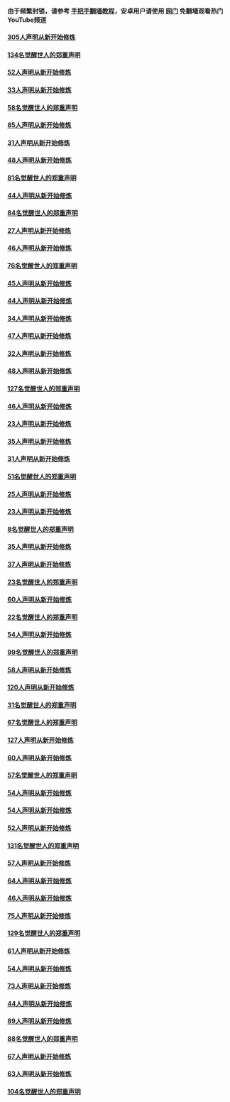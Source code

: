 #### 由于频繁封锁，请参考 [手把手翻墙教程](https://github.com/gfw-breaker/guides/wiki/)，安卓用户请使用 [网门](https://github.com/gfw-breaker/nogfw/blob/master/dl.md?t=03221900) 免翻墙观看热门YouTube频道 

#### [305人声明从新开始修炼](../pages/91/422153.md?t=03221900) 

#### [134名觉醒世人的郑重声明](../pages/91/422152.md?t=03221900) 

#### [52人声明从新开始修炼](../pages/91/421846.md?t=03221900) 

#### [33人声明从新开始修炼](../pages/91/421804.md?t=03221900) 

#### [58名觉醒世人的郑重声明](../pages/91/421845.md?t=03221900) 

#### [85人声明从新开始修炼](../pages/91/421769.md?t=03221900) 

#### [31人声明从新开始修炼](../pages/91/421763.md?t=03221900) 

#### [48人声明从新开始修炼](../pages/91/421605.md?t=03221900) 

#### [81名觉醒世人的郑重声明](../pages/91/421656.md?t=03221900) 

#### [44人声明从新开始修炼](../pages/91/421544.md?t=03221900) 

#### [84名觉醒世人的郑重声明](../pages/91/421543.md?t=03221900) 

#### [27人声明从新开始修炼](../pages/91/421465.md?t=03221900) 

#### [46人声明从新开始修炼](../pages/91/421454.md?t=03221900) 

#### [76名觉醒世人的郑重声明](../pages/91/421453.md?t=03221900) 

#### [45人声明从新开始修炼](../pages/91/421452.md?t=03221900) 

#### [44人声明从新开始修炼](../pages/91/421422.md?t=03221900) 

#### [34人声明从新开始修炼](../pages/91/421322.md?t=03221900) 

#### [47人声明从新开始修炼](../pages/91/421264.md?t=03221900) 

#### [32人声明从新开始修炼](../pages/91/421225.md?t=03221900) 

#### [48人声明从新开始修炼](../pages/91/421202.md?t=03221900) 

#### [127名觉醒世人的郑重声明](../pages/91/421224.md?t=03221900) 

#### [46人声明从新开始修炼](../pages/91/421203.md?t=03221900) 

#### [23人声明从新开始修炼](../pages/91/421138.md?t=03221900) 

#### [35人声明从新开始修炼](../pages/91/421122.md?t=03221900) 

#### [31人声明从新开始修炼](../pages/91/421081.md?t=03221900) 

#### [51名觉醒世人的郑重声明](../pages/91/421080.md?t=03221900) 

#### [25人声明从新开始修炼](../pages/91/421020.md?t=03221900) 

#### [23人声明从新开始修炼](../pages/91/420884.md?t=03221900) 

#### [8名觉醒世人的郑重声明](../pages/91/420883.md?t=03221900) 

#### [35人声明从新开始修炼](../pages/91/420809.md?t=03221900) 

#### [37人声明从新开始修炼](../pages/91/420766.md?t=03221900) 

#### [23名觉醒世人的郑重声明](../pages/91/420765.md?t=03221900) 

#### [60人声明从新开始修炼](../pages/91/420727.md?t=03221900) 

#### [22名觉醒世人的郑重声明](../pages/91/420726.md?t=03221900) 

#### [54人声明从新开始修炼](../pages/91/420529.md?t=03221900) 

#### [99名觉醒世人的郑重声明](../pages/91/420528.md?t=03221900) 

#### [58人声明从新开始修炼](../pages/91/420198.md?t=03221900) 

#### [120人声明从新开始修炼](../pages/91/420141.md?t=03221900) 

#### [31名觉醒世人的郑重声明](../pages/91/420197.md?t=03221900) 

#### [67名觉醒世人的郑重声明](../pages/91/420140.md?t=03221900) 

#### [127人声明从新开始修炼](../pages/91/420082.md?t=03221900) 

#### [60人声明从新开始修炼](../pages/91/420081.md?t=03221900) 

#### [57名觉醒世人的郑重声明](../pages/91/420080.md?t=03221900) 

#### [54人声明从新开始修炼](../pages/91/419533.md?t=03221900) 

#### [54人声明从新开始修炼](../pages/91/419532.md?t=03221900) 

#### [52人声明从新开始修炼](../pages/91/419531.md?t=03221900) 

#### [131名觉醒世人的郑重声明](../pages/91/419530.md?t=03221900) 

#### [57人声明从新开始修炼](../pages/91/419430.md?t=03221900) 

#### [64人声明从新开始修炼](../pages/91/419429.md?t=03221900) 

#### [46人声明从新开始修炼](../pages/91/419428.md?t=03221900) 

#### [75人声明从新开始修炼](../pages/91/419427.md?t=03221900) 

#### [129名觉醒世人的郑重声明](../pages/91/419426.md?t=03221900) 

#### [61人声明从新开始修炼](../pages/91/419198.md?t=03221900) 

#### [54人声明从新开始修炼](../pages/91/419197.md?t=03221900) 

#### [73人声明从新开始修炼](../pages/91/419196.md?t=03221900) 

#### [44人声明从新开始修炼](../pages/91/419075.md?t=03221900) 

#### [89人声明从新开始修炼](../pages/91/419074.md?t=03221900) 

#### [88名觉醒世人的郑重声明](../pages/91/419195.md?t=03221900) 

#### [67人声明从新开始修炼](../pages/91/419073.md?t=03221900) 

#### [63人声明从新开始修炼](../pages/91/419072.md?t=03221900) 

#### [104名觉醒世人的郑重声明](../pages/91/419071.md?t=03221900) 

